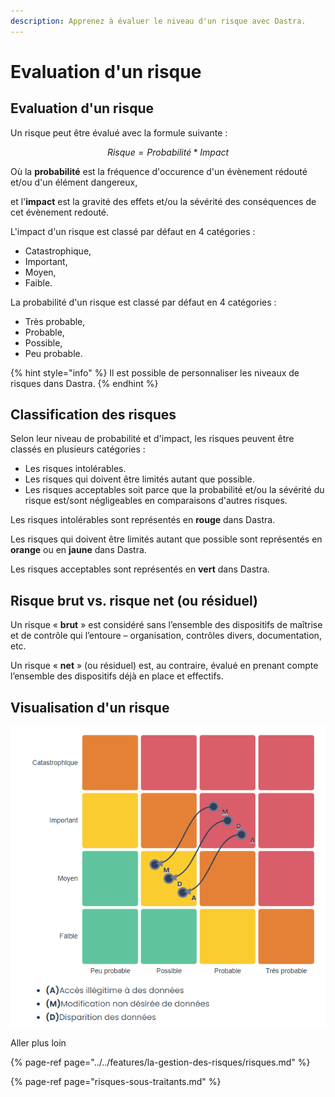 ```yaml
---
description: Apprenez à évaluer le niveau d'un risque avec Dastra.
---
```


# Evaluation d'un risque

## Evaluation d'un risque

Un risque peut être évalué avec la formule suivante :

$$
Risque = Probabilité * Impact
$$

Où la **probabilité** est la fréquence d'occurence d'un évènement rédouté et/ou d'un élément dangereux,

et l'**impact** est la gravité des effets et/ou la sévérité des conséquences de cet évènement redouté.

L'impact d'un risque est classé par défaut en 4 catégories : 

* Catastrophique, 
* Important,
* Moyen,
* Faible.

La probabilité d'un risque est classé par défaut en 4 catégories :

* Très probable,
* Probable,
* Possible,
* Peu probable.

{% hint style="info" %}
Il est possible de personnaliser les niveaux de risques dans Dastra.
{% endhint %}

## Classification des risques

Selon leur niveau de probabilité et d'impact, les risques peuvent être classés en plusieurs catégories :

* Les risques intolérables.
* Les risques qui doivent être limités autant que possible.
* Les risques acceptables soit parce que la probabilité et/ou la sévérité du risque est/sont négligeables en comparaisons d'autres risques.

Les risques intolérables sont représentés en **rouge** dans Dastra.

Les risques qui doivent être limités autant que possible sont représentés en **orange** ou en **jaune** dans Dastra.

Les risques acceptables sont représentés en **vert** dans Dastra.

## Risque brut vs. risque net \(ou résiduel\)

Un risque « **brut** » est considéré sans l’ensemble des dispositifs de maîtrise et de contrôle qui l’entoure – organisation, contrôles divers, documentation, etc. 

Un risque « **net** » \(ou résiduel\) est, au contraire, évalué en prenant compte l’ensemble des dispositifs déjà en place et effectifs.



## Visualisation d'un risque



![Exemple de visualisation de risques dans Dastra.](../../.gitbook/assets/image%20%28202%29.png)

Aller plus loin

{% page-ref page="../../features/la-gestion-des-risques/risques.md" %}

{% page-ref page="risques-sous-traitants.md" %}


